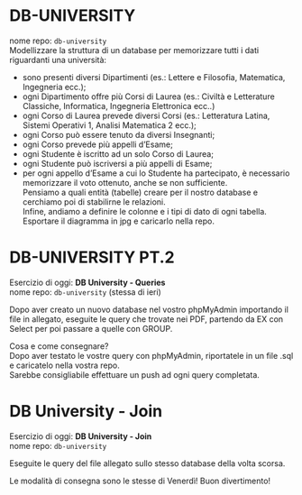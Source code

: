 # DB-UNIVERSITY

nome repo: `db-university`  
Modellizzare la struttura di un database per memorizzare tutti i dati riguardanti una università:

- sono presenti diversi Dipartimenti (es.: Lettere e Filosofia, Matematica, Ingegneria ecc.);
- ogni Dipartimento offre più Corsi di Laurea (es.: Civiltà e Letterature Classiche, Informatica, Ingegneria Elettronica ecc..)
- ogni Corso di Laurea prevede diversi Corsi (es.: Letteratura Latina, Sistemi Operativi 1, Analisi Matematica 2 ecc.);
- ogni Corso può essere tenuto da diversi Insegnanti;
- ogni Corso prevede più appelli d’Esame;
- ogni Studente è iscritto ad un solo Corso di Laurea;
- ogni Studente può iscriversi a più appelli di Esame;
- per ogni appello d’Esame a cui lo Studente ha partecipato, è necessario memorizzare il voto ottenuto, anche se non sufficiente.  
  Pensiamo a quali entità (tabelle) creare per il nostro database e cerchiamo poi di stabilirne le relazioni.  
  Infine, andiamo a definire le colonne e i tipi di dato di ogni tabella.
  Esportare il diagramma in jpg e caricarlo nella repo.

# DB-UNIVERSITY PT.2

Esercizio di oggi: **DB University - Queries**  
nome repo: `db-university` (stessa di ieri)

Dopo aver creato un nuovo database nel vostro phpMyAdmin importando il file in allegato, eseguite le query che trovate nei PDF, partendo da EX con Select per poi passare a quelle con GROUP.

Cosa e come consegnare?  
Dopo aver testato le vostre query con phpMyAdmin, riportatele in un file .sql e caricatelo nella vostra repo.  
Sarebbe consigliabile effettuare un push ad ogni query completata.

# DB University - Join

Esercizio di oggi: **DB University - Join**  
nome repo: `db-university`

Eseguite le query del file allegato sullo stesso database della volta scorsa.

Le modalità di consegna sono le stesse di Venerdì! Buon divertimento!
